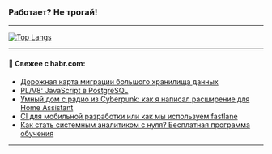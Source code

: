 ### Работает? Не трогай!

---
<!--
#### 🛠️ Technical stack:

![Java](https://img.shields.io/badge/Java-informational?logo=Oracle&style=flat&logoColor=white&color=FF4500)
![Kotlin](https://img.shields.io/badge/Kotlin-informational?logo=Kotlin&style=flat&logoColor=white&color=774D97)
![TS](https://img.shields.io/badge/TypeScript-informational?logo=typeScript&style=flat&logoColor=black&color=017acc)
![Python](https://img.shields.io/badge/Python-informational?logo=Python&style=flat&logoColor=black&color=ffdd54) <br>
![Spring](https://img.shields.io/badge/Spring-informational?logo=Spring&style=flat&logoColor=white&color=6DB33F) 
![SpringBoot](https://img.shields.io/badge/SpringBoot-informational?logo=SpringBoot&style=flat&logoColor=white&color=6DB33F)
![Nest](https://img.shields.io/badge/NestJS-informational?logo=NestJS&style=flat&logoColor=white&color=E0234E) 
![NodeJS](https://img.shields.io/badge/NodeJS-informational?logo=node.js&style=flat&logoColor=white&color=70A760)<br>
![PostgreSQL](https://img.shields.io/badge/PostgreSQL-informational?logo=PostgreSQL&style=flat&logoColor=white&color=DAA520)
![MongoDB](https://img.shields.io/badge/MongoDB-informational?logo=MongoDB&style=flat&logoColor=white&color=870000)
![Apache](https://img.shields.io/badge/Apache-informational?logo=apache&style=flat&logoColor=white&color=f74e28)

___ 
-->

<!--- #### 🛠️ : --->

[![Top Langs](https://github-readme-stats-82jvfl3w3-advtsettinggmailcoms-projects.vercel.app/api/top-langs/?username=zloylis&langs_count=10&hide_title=true&title_color=e6edf3&size_weight=0.5&count_weight=0.5&layout=compact&hide_progress=true&hide_border=true&theme=dracula)](https://github.com/zloylis)

<!---


####  :octocat:&nbsp;&nbsp; Статистика:

![GitHub stats](https://github-readme-stats-u2qms2cxw-advtsettinggmailcoms-projects.vercel.app/api?username=zloylis&show_icons=true&hide_border=true&theme=dracula&title_color=e6edf3&include_all_commits=true&count_private=true&hide_rank=false&hide_title=true&rank_icon=github)
-->
---

#### 💬 Свежее с habr.com:

<!-- BLOG-POST-LIST:START -->
- [Дорожная карта миграции большого хранилища данных](https://habr.com/ru/companies/oleg-bunin/articles/876306/?utm_source=habrahabr&utm_medium=rss&utm_campaign=876306)
- [PL/V8: JavaScript в PostgreSQL](https://habr.com/ru/companies/otus/articles/876982/?utm_source=habrahabr&utm_medium=rss&utm_campaign=876982)
- [Умный дом с радио из Cyberpunk: как я написал расширение для Home Assistant](https://habr.com/ru/companies/selectel/articles/876176/?utm_source=habrahabr&utm_medium=rss&utm_campaign=876176)
- [CI для мобильной разработки или как мы используем fastlane](https://habr.com/ru/companies/skbkontur/articles/876842/?utm_source=habrahabr&utm_medium=rss&utm_campaign=876842)
- [Как стать системным аналитиком с нуля? Бесплатная программа обучения](https://habr.com/ru/articles/877002/?utm_source=habrahabr&utm_medium=rss&utm_campaign=877002)
<!-- BLOG-POST-LIST:END -->

---
